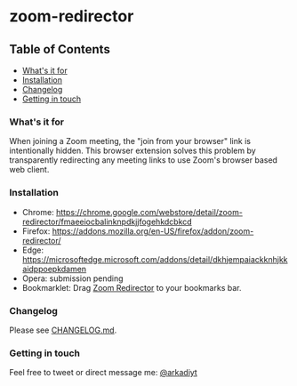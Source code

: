 # zoom-redirector

## Table of Contents
- [What's it for](https://github.com/arkadiyt/zoom-redirector#whats-it-for)
- [Installation](https://github.com/arkadiyt/zoom-redirector#quick-start)
- [Changelog](https://github.com/arkadiyt/zoom-redirector#changelog)
- [Getting in touch](https://github.com/arkadiyt/zoom-redirector#getting-in-touch)

### What's it for

When joining a Zoom meeting, the "join from your browser" link is intentionally hidden. This browser extension solves this problem by transparently redirecting any meeting links to use Zoom's browser based web client.

### Installation

- Chrome: https://chrome.google.com/webstore/detail/zoom-redirector/fmaeeiocbalinknpdkjjfogehkdcbkcd
- Firefox: https://addons.mozilla.org/en-US/firefox/addon/zoom-redirector/
- Edge: https://microsoftedge.microsoft.com/addons/detail/dkhjempaiackknhjkkaidppoepkdamen
- Opera: submission pending
- Bookmarklet: Drag <a href='javascript:"use strict";{const o=new URL(window.location),t=/^\/[js]\/(\d+)\/?$/.exec(o.pathname);if(void 0===t||void 0===t[1]);else{const e=t[0][1],n={j:"/join",s:"/start"};o.protocol="https:",o.pathname="/wc/"+encodeURIComponent(t[1])+n[e],window.location.href=o.href}}'>Zoom Redirector</a> to your bookmarks bar.

### Changelog

Please see [CHANGELOG.md](https://github.com/arkadiyt/zoom-redirector/blob/master/CHANGELOG.md).

### Getting in touch

Feel free to tweet or direct message me: [@arkadiyt](https://twitter.com/arkadiyt)

